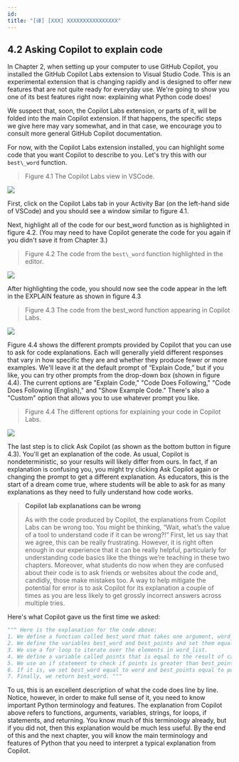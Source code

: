 ```yaml
---
id: 
title: "[译] [XXX] XXXXXXXXXXXXXXXX"
---
```



## 4.2 Asking Copilot to explain code

In Chapter 2, when setting up your computer to use GitHub Copilot, you installed the GitHub Copilot Labs extension to Visual Studio Code. This is an experimental extension that is changing rapidly and is designed to offer new features that are not quite ready for everyday use. We're going to show you one of its best features right now: explaining what Python code does!

We suspect that, soon, the Copilot Labs extension, or parts of it, will be folded into the main Copilot extension. If that happens, the specific steps we give here may vary somewhat, and in that case, we encourage you to consult more general GitHub Copilot documentation.

For now, with the Copilot Labs extension installed, you can highlight some code that you want Copilot to describe to you. Let's try this with our `best\_word` function.


> Figure 4.1 The Copilot Labs view in VSCode.


![](chapter-4.files/chapter-48075.png) 


First, click on the Copilot Labs tab in your Activity Bar (on the left-hand side of VSCode) and you should see a window similar to figure 4.1.

 

Next, highlight all of the code for our best\_word function as is highlighted in figure 4.2. (You may need to have Copilot generate the code for you again if you didn't save it from Chapter 3.)

> Figure 4.2 The code from the `best\_word` function highlighted in the editor.

![](chapter-4.files/chapter-48299.png)

After highlighting the code, you should now see the code appear in the left in the EXPLAIN feature as shown in figure 4.3

> Figure 4.3 The code from the best\_word function appearing in Copilot Labs.


![](chapter-4.files/chapter-48572.png) 


Figure 4.4 shows the different prompts provided by Copilot that you can use to ask for code explanations. Each will generally yield different responses that vary in how specific they are and whether they produce fewer or more examples. We'll leave it at the default prompt of “Explain Code,” but if you like, you can try other prompts from the drop-down box (shown in figure 4.4). The current options are "Explain Code," "Code Does Following," "Code Does Following (English)," and "Show Example Code." There's also a "Custom" option that allows you to use whatever prompt you like.

> Figure 4.4 The different options for explaining your code in Copilot Labs.

![](chapter-4.files/chapter-48774.png) 

The last step is to click Ask Copilot (as shown as the bottom button in figure 4.3). You'll get an explanation of the code. As usual, Copilot is nondeterministic, so your results will likely differ from ours. In fact, if an explanation is confusing you, you might try clicking Ask Copilot again or changing the prompt to get a different explanation. As educators, this is the start of a dream come true, where students will be able to ask for as many explanations as they need to fully understand how code works.

> **Copilot lab explanations can be wrong**
> 
> As with the code produced by Copilot, the explanations from Copilot Labs can be wrong too. You might be thinking, “Wait, what’s the value of a tool to understand code if it can be wrong?!” First, let us say that we agree, this can be really frustrating. However, it is right often enough in our experience that it can be really helpful, particularly for understanding code basics like the things we’re teaching in these two chapters. Moreover, what students do now when they are confused about their code is to ask friends or websites about the code and, candidly, those make mistakes too. A way to help mitigate the potential for error is to ask Copilot for its explanation a couple of times as you are less likely to get grossly incorrect answers across multiple tries.

Here's what Copilot gave us the first time we asked:

```python
""" Here is the explanation for the code above:
1. We define a function called best_word that takes one argument, word_list. 
2. We define the variables best_word and best_points and set them equal to the empty string and 0, respectively.
3. We use a for loop to iterate over the elements in word_list.
4. We define a variable called points that is equal to the result of calling num_points with word as an argument.
5. We use an if statement to check if points is greater than best_points.
6. If it is, we set best_word equal to word and best_points equal to points.
7. Finally, we return best_word. """
```

To us, this is an excellent description of what the code does line by line. Notice, however, in order to make full sense of it, you need to know important Python terminology and features. The explanation from Copilot above refers to functions, arguments, variables, strings, for loops, if statements, and returning. You know much of this terminology already, but if you did not, then this explanation would be much less useful. By the end of this and the next chapter, you will know the main terminology and features of Python that you need to interpret a typical explanation from Copilot.
